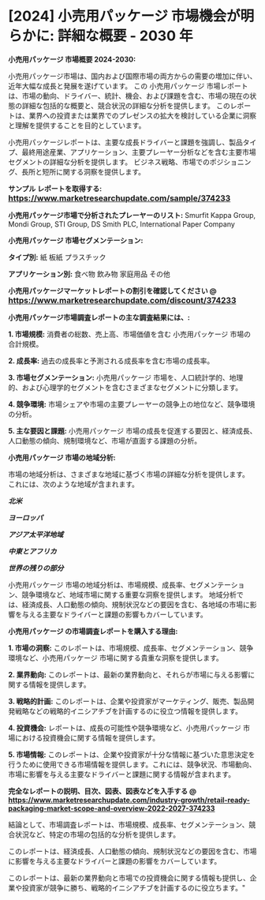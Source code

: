 # [2024] 小売用パッケージ 市場機会が明らかに: 詳細な概要 - 2030 年

<strong>小売用パッケージ 市場概要 2024-2030:</strong>

小売用パッケージ市場は、国内および国際市場の両方からの需要の増加に伴い、近年大幅な成長と発展を遂げています。 この 小売用パッケージ 市場レポートは、市場の動向、ドライバー、統計、機会、および課題を含む、市場の現在の状態の詳細な包括的な概要と、競合状況の詳細な分析を提供します。 このレポートは、業界への投資または業界でのプレゼンスの拡大を検討している企業に洞察と理解を提供することを目的としています。

小売用パッケージレポートは、主要な成長ドライバーと課題を強調し、製品タイプ、最終用途産業、アプリケーション、主要プレーヤー分析などを含む主要市場セグメントの詳細な分析を提供します。 ビジネス戦略、市場でのポジショニング、長所と短所に関する洞察を提供します。



<strong>サンプル レポートを取得する: <a href=https://www.marketresearchupdate.com/sample/374233><font size=3 color=#0000ff>https://www.marketresearchupdate.com/sample/374233</font></a></strong>



<strong>小売用パッケージ市場で分析されたプレーヤーのリスト:</strong>
Smurfit Kappa Group, Mondi Group, STI Group, DS Smith PLC, International Paper Company



<strong>小売用パッケージ 市場セグメンテーション:</strong>



<strong>タイプ別:</strong>
紙
板紙
プラスチック



<strong>アプリケーション別:</strong>
食べ物
飲み物
家庭用品
その他



<strong>小売用パッケージマーケットレポートの割引を確認してください @ <a href=https://www.marketresearchupdate.com/discount/374233><font size=3 color=#0000ff>https://www.marketresearchupdate.com/discount/374233</font></a></strong>



<strong>小売用パッケージ市場調査レポートの主な調査結果には、:</strong>



<strong>1. 市場規模:</strong> 消費者の総数、売上高、市場価値を含む 小売用パッケージ 市場の合計規模。



<strong>2. 成長率:</strong> 過去の成長率と予測される成長率を含む市場の成長率。



<strong>3. 市場セグメンテーション:</strong> 小売用パッケージ 市場を、人口統計学的、地理的、および心理学的セグメントを含むさまざまなセグメントに分類します。



<strong>4. 競争環境:</strong> 市場シェアや市場の主要プレーヤーの競争上の地位など、競争環境の分析。



<strong>5. 主な要因と課題:</strong> 小売用パッケージ 市場の成長を促進する要因と、経済成長、人口動態の傾向、規制環境など、市場が直面する課題の分析。



<strong>小売用パッケージ 市場の地域分析:</strong>

市場の地域分析は、さまざまな地域に基づく市場の詳細な分析を提供します。 これには、次のような地域が含まれます。

<em>

<strong>北米</strong></em>
<em>

<strong>ヨーロッパ</strong></em>
<em>

<strong>アジア太平洋地域</strong></em>
<em>

<strong>中東とアフリカ</strong></em>
<em>

<strong>世界の残りの部分</strong></em>

小売用パッケージ 市場の地域分析は、市場規模、成長率、セグメンテーション、競争環境など、地域市場に関する重要な洞察を提供します。 地域分析では、経済成長、人口動態の傾向、規制状況などの要因を含む、各地域の市場に影響を与える主要なドライバーと課題の影響もカバーしています。



<strong>小売用パッケージ の市場調査レポートを購入する理由:</strong>



<strong>1. 市場の洞察:</strong> このレポートは、市場規模、成長率、セグメンテーション、競争環境など、小売用パッケージ 市場に関する貴重な洞察を提供します。



<strong>2. 業界動向:</strong> このレポートは、最新の業界動向と、それらが市場に与える影響に関する情報を提供します。



<strong>3. 戦略的計画:</strong> このレポートは、企業や投資家がマーケティング、販売、製品開発戦略などの戦略的イニシアチブを計画するのに役立つ情報を提供します。



<strong>4. 投資機会:</strong> レポートは、成長の可能性や競争環境など、小売用パッケージ 市場における投資機会に関する情報を提供します。



<strong>5. 市場情報:</strong> このレポートは、企業や投資家が十分な情報に基づいた意思決定を行うために使用できる市場情報を提供します。これには、競争状況、市場動向、市場に影響を与える主要なドライバーと課題に関する情報が含まれます。



<strong><b>完全なレポートの説明、目次、図表、図表などを入手する @ <a href=https://www.marketresearchupdate.com/industry-growth/retail-ready-packaging-market-scope-and-overview-2022-2027-374233>https://www.marketresearchupdate.com/industry-growth/retail-ready-packaging-market-scope-and-overview-2022-2027-374233</a></b></strong>

結論として、市場調査レポートは、市場規模、成長率、セグメンテーション、競合状況など、特定の市場の包括的な分析を提供します。

このレポートは、経済成長、人口動態の傾向、規制状況などの要因を含む、市場に影響を与える主要なドライバーと課題の影響をカバーしています。

このレポートは、最新の業界動向と市場での投資機会に関する情報も提供し、企業や投資家が競争に勝ち、戦略的イニシアチブを計画するのに役立ちます。"
